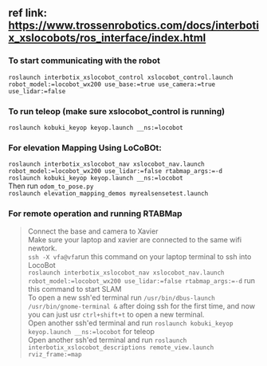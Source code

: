 ## ref link: https://www.trossenrobotics.com/docs/interbotix_xslocobots/ros_interface/index.html

### To start communicating with the robot 
`roslaunch interbotix_xslocobot_control xslocobot_control.launch robot_model:=locobot_wx200 use_base:=true use_camera:=true use_lidar:=false`


### To run teleop (make sure xslocobot_control is running)
`roslaunch kobuki_keyop keyop.launch __ns:=locobot`

### For elevation Mapping Using LoCoBOt:
`roslaunch interbotix_xslocobot_nav xslocobot_nav.launch robot_model:=locobot_wx200 use_lidar:=false rtabmap_args:=-d`   
`roslaunch kobuki_keyop keyop.launch __ns:=locobot`     
Then run `odom_to_pose.py`    
`roslaunch elevation_mapping_demos myrealsensetest.launch`



### For remote operation and running RTABMap    
> Connect the base and camera to Xavier      
> Make sure your laptop and xavier are connected to the same wifi newtork.      
> `ssh -X vfa@vfa`run this command on your laptop terminal to ssh into LocoBot       
> `roslaunch interbotix_xslocobot_nav xslocobot_nav.launch robot_model:=locobot_wx200 use_lidar:=false rtabmap_args:=-d` run this command to start SLAM    
> To open a new ssh'ed terminal run `/usr/bin/dbus-launch /usr/bin/gnome-terminal &` after doing ssh for the first time, and now you can just usr `ctrl+shift+t` to open a new terminal.        
> Open another ssh'ed terminal and run `roslaunch kobuki_keyop keyop.launch __ns:=locobot` for teleop         
> Open another ssh'ed terminal and run `roslaunch interbotix_xslocobot_descriptions remote_view.launch rviz_frame:=map`      
